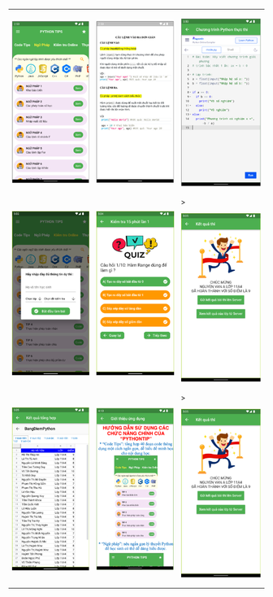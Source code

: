 
<table style="width:100%">
  <tr>
    <th><p align="left">
  <img src="https://github.com/lephathien/Python_CodeTips_PNT/blob/b3b0c4a5447b673d47dbd499e2b86de104821f05/Picture1.png" width="350" title="hover text">
</p></th>
    <th><p align="left">
  <img src="https://github.com/lephathien/Python_CodeTips_PNT/blob/b3b0c4a5447b673d47dbd499e2b86de104821f05/Picture2.png" width="350" title="hover text">
</p>

</th>
    <th><p align="left">
  <img src="https://github.com/lephathien/Python_CodeTips_PNT/blob/b3b0c4a5447b673d47dbd499e2b86de104821f05/Picture3.png" width="350" title="hover text">
</p></th>
  </tr>
  <tr>
    <td><p align="left">
  <img src="https://github.com/lephathien/Python_CodeTips_PNT/blob/b3b0c4a5447b673d47dbd499e2b86de104821f05/Picture4.png" width="350" title="hover text">
</p></td>
    <td><p align="left">
  <img src="https://github.com/lephathien/Python_CodeTips_PNT/blob/b3b0c4a5447b673d47dbd499e2b86de104821f05/Picture5.png" width="350" title="hover text">
</p></td>
    <td>><p align="left">
  <img src="https://github.com/lephathien/Python_CodeTips_PNT/blob/b3b0c4a5447b673d47dbd499e2b86de104821f05/Picture6.png" width="350" title="hover text">
</p></td>
  </tr>
   <tr>
    <td><p align="left">
  <img src="https://github.com/lephathien/Python_CodeTips_PNT/blob/b3b0c4a5447b673d47dbd499e2b86de104821f05/Picture7.png" width="350" title="hover text">
</p></td>
    <td><p align="left">
  <img src="https://github.com/lephathien/Python_CodeTips_PNT/blob/b3b0c4a5447b673d47dbd499e2b86de104821f05/Picture8.png" width="350" title="hover text">
</p></td>
    <td>><p align="left">
  <img src="https://github.com/lephathien/Python_CodeTips_PNT/blob/b3b0c4a5447b673d47dbd499e2b86de104821f05/Picture9.png" width="350" title="hover text">
</p></td>
  </tr>
</table>
